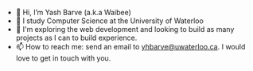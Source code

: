 - 👋 Hi, I’m Yash Barve (a.k.a Waibee)
- 🌱 I study Computer Science at the University of Waterloo
- 💞️ I'm exploring the web development and looking to build as many projects as I can to build experience.
- 📫 How to reach me: send an email to yhbarve@uwaterloo.ca. I would love to get in touch with you.

<!---
waibee-11/waibee-11 is a ✨ special ✨ repository because its `README.md` (this file) appears on your GitHub profile.
You can click the Preview link to take a look at your changes.
--->
